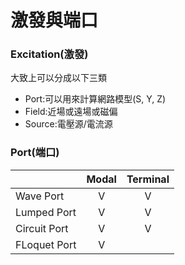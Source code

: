 # 激發與端口

### Excitation(激發)

大致上可以分成以下三類

* Port:可以用來計算網路模型(S, Y, Z)
* Field:近場或遠場或磁偏
* Source:電壓源/電流源

### Port(端口)

|              | Modal | Terminal |
| ------------ | :---: | :------: |
| Wave Port    |   V   |     V    |
| Lumped Port  |   V   |     V    |
| Circuit Port |   V   |     V    |
| FLoquet Port |   V   |          |

###
